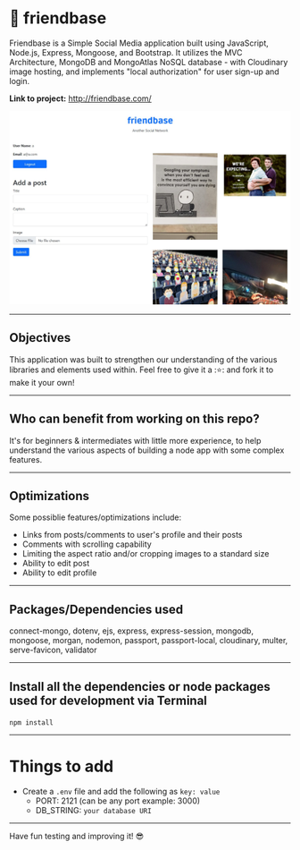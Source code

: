 # 👥 friendbase
Friendbase is a Simple Social Media application built using JavaScript, Node.js, Express, Mongoose, and Bootstrap. It utilizes the MVC Architecture, MongoDB and MongoAtlas NoSQL database - with Cloudinary image hosting, and implements "local authorization" for user sign-up and login.

**Link to project:** http://friendbase.com/

![homepage](https://raw.githubusercontent.com/andrewquach-dev/friendbase/main/assets/homepage-screenshot.png.jpg)

---

## Objectives

This application was built to strengthen our understanding of the various libraries and elements used within. Feel free to give it a ::star:: and fork it to make it your own!

---

## Who can benefit from working on this repo?

It's for beginners & intermediates with little more experience, to help understand the various aspects of building a node app with some complex features. 

---

## Optimizations

Some possiblie features/optimizations include: 
- Links from posts/comments to user's profile and their posts
- Comments with scrolling capability
- Limiting the aspect ratio and/or cropping images to a standard size
- Ability to edit post
- Ability to edit profile

---

## Packages/Dependencies used 

connect-mongo, dotenv, ejs, express, express-session, mongodb, mongoose, morgan, nodemon, passport, passport-local, cloudinary, multer, serve-favicon, validator

---

## Install all the dependencies or node packages used for development via Terminal

`npm install` 

---

# Things to add

- Create a `.env` file and add the following as `key: value` 
  - PORT: 2121 (can be any port example: 3000) 
  - DB_STRING: `your database URI` 
 ---
 
 Have fun testing and improving it! 😎
